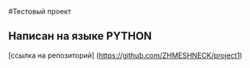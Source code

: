 #Тестовый проект

## Написан на языке PYTHON

[ссылка на репозиторий] (https://github.com/ZHMESHNECK/project1)
